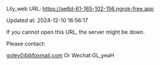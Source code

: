 Lily_web URL: https://ae6d-61-165-102-156.ngrok-free.app

Updated at: 2024-12-10 16:56:17

If you cannot open this URL, the server might be down.

Please contact: 

goley04@foxmail.com Or Wechat:GL_yeaH